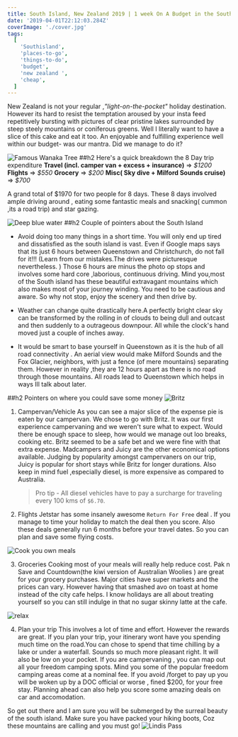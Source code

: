 ```yaml
---
title: South Island, New Zealand 2019 | 1 week On A Budget in the South Island, NZ
date: '2019-04-01T22:12:03.284Z'
coverImage: './cover.jpg'
tags:
  [
    'Southisland',
    'places-to-go',
    'things-to-do',
    'budget',
    'new zealand ',
    'cheap',
  ]
---
```


New Zealand is not your regular ,_"light-on-the-pocket"_ holiday destination. However its hard to resist the temptation aroused by your insta feed repetitively bursting with pictures of clear pristine lakes surrounded by steep steely mountains or coniferous greens. Well I literally want to have a slice of this cake and eat it too. An enjoyable and fulfilling experience well within our budget- was our mantra. Did we manage to do it?

![Famous Wanaka Tree](./thatwanakatree.jpg)
##h2 Here's a quick breakdown the 8 Day trip expenditure
**Travel (incl. camper van + excess + insurance)** => _\$1200_
**Flights** => _\$550_
**Grocery** => _\$200_
**Misc( Sky dive + Milford Sounds cruise)** => _\$700_

A grand total of \$1970 for two people for 8 days. These 8 days involved ample driving around , eating some fantastic meals and snacking( cummon ,its a road trip) and star gazing.

![Deep blue water](./compressed_mirror.jpg)
##h2 Couple of pointers about the South Island

- Avoid doing too many things in a short time. You will only end up tired and dissatisfied as the south island is vast. Even if Google maps says that its just 6 hours between Queenstown and Christchurch, do not fall for it!!! (Learn from our mistakes.The drives were picturesque nevertheless. ) Those 6 hours are minus the photo op stops and involves some hard core ,laborious, continuous driving. Mind you,most of the South island has these beautiful extravagant mountains which also makes most of your journey winding. You need to be cautious and aware. So why not stop, enjoy the scenery and then drive by.

- Weather can change quite drastically here.A perfectly bright clear sky can be transformed by the rolling in of clouds to being dull and outcast and then suddenly to a outrageous downpour. All while the clock's hand moved just a couple of inches away.

- It would be smart to base yourself in Queenstown as it is the hub of all road connectivity . An aerial view would make Milford Sounds and the Fox Glacier, neighbors, with just a fence (of mere mountains) separating them. However in reality ,they are 12 hours apart as there is no road through those mountains. All roads lead to Queenstown which helps in ways Ill talk about later.

##h2 Pointers on where you could save some money
![Britz](./britz.jpg)

1. Campervan/Vehicle
   As you can see a major slice of the expense pie is eaten by our campervan. We chose to go with Britz. It was our first experience campervaning and we weren't sure what to expect. Would there be enough space to sleep, how would we manage out loo breaks, cooking etc. Britz seemed to be a safe bet and we were fine with that extra expense.
   Madcampers and Juicy are the other economical options available. Judging by popularity amongst campervaners on our trip, Juicy is popular for short stays while Britz for longer durations.
   Also keep in mind fuel ,especially diesel, is more expensive as compared to Australia.

   > Pro tip - All diesel vehicles have to pay a surcharge for traveling every 100 kms of `$6.70`.

2. Flights
   Jetstar has some insanely awesome `Return For Free` deal . If you manage to time your holiday to match the deal then you score. Also these deals generally run 6 months before your travel dates. So you can plan and save some flying costs.

![Cook you own meals](./food.jpg)

3. Groceries
   Cooking most of your meals will really help reduce cost. Pak n Save and Countdown(the kiwi version of Australian Woolies ) are great for your grocery purchases. Major cities have super markets and the prices can vary. However having that smashed avo on toast at home instead of the city cafe helps. I know holidays are all about treating yourself so you can still indulge in that no sugar skinny latte at the cafe.

![relax](./relax.jpg)

4. Plan your trip
   This involves a lot of time and effort. However the rewards are great.
   If you plan your trip, your itinerary wont have you spending much time on the road.You can chose to spend that time chilling by a lake or under a waterfall. Sounds so much more pleasant right. It will also be low on your pocket.
   If you are campervaning , you can map out all your freedom camping spots. Mind you some of the popular freedom camping areas come at a nominal fee. If you avoid /forget to pay up you will be woken up by a DOC official or worse , fined \$200, for your free stay.
   Planning ahead can also help you score some amazing deals on car and accomodation.

So get out there and I am sure you will be submerged by the surreal beauty of the south island.
Make sure you have packed your hiking boots, Coz these mountains are calling and you must go!
![Lindis Pass](./lindis_pass.jpg)
